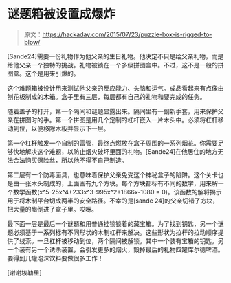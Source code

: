 # 谜题箱被设置成爆炸

> 原文：<https://hackaday.com/2015/07/23/puzzle-box-is-rigged-to-blow/>

[Sande24]需要一份礼物作为他父亲的生日礼物。他决定不只是给父亲礼物，而是给他父亲一个独特的挑战。礼物被锁在一个多级拼图盒中。不过，这不是一般的拼图盒。这个是用来引爆的。

这个难题箱被设计用来测试他父亲的反应能力、头脑和运气。成品看起来有点像由刨花板制成的木箱。盒子里有三层，每层都有自己的礼物和要完成的任务。

随着盖子的打开，第一个隔间和谜题显露出来。隔间里有一副新手套，用来保护父亲在拼图时的手。第一个拼图是用几个定制的杠杆嵌入一片木头中。必须将杠杆移动到位，以便移除木板并显示下一层。

第一个杠杆触发一个自制的雷管，最终点燃放在盒子周围的一系列烟花。你需要足够快地解决这个难题，以防止烟火破坏里面的礼物。[Sande24]在他居住的地方无法合法购买保险丝，所以他不得不自己制造。

第二层有一个防毒面具，也意味着保护父亲免受这个神秘盒子的陷阱。这个关卡也是由一张木头制成的，上面画有九个方块。每个方块都标有不同的数字，用来解一个数学函数(x^5-25x^4+233x^3-995x^2+1866x-1080 = 0)。该函数的解将揭示用于将木制平台切成两半的安全路径。不幸的是[sande 24]的父亲切错了方块，把大量的醋倒进了盒子里。哎呀。

最下面一层是最后一个谜题和用普通挂锁锁着的藏宝箱。为了找到钥匙，另一个谜题必须基于一系列标有不同形状的木制杠杆来解决。这些形状为拉杆的拉动顺序提供了线索。一旦杠杆被移动到位，两个隔间被解锁。其中一个装有宝箱的钥匙。另一个装有另一个诱杀装置，会引发更多的烟火，毁掉最后的礼物四罐库尔德啤酒。要得到几罐泡沫饮料要做很多工作！

[谢谢埃勒里]